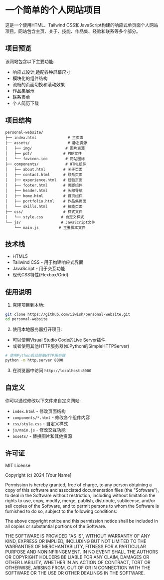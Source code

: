 # 一个简单的个人网站项目

这是一个使用HTML、Tailwind CSS和JavaScript构建的响应式单页面个人网站项目。网站包含主页、关于、技能、作品集、经验和联系等多个部分。

## 项目预览

该网站包含以下主要功能:

- 响应式设计,适配各种屏幕尺寸
- 模块化的组件结构
- 流畅的页面切换和滚动效果
- 作品集展示
- 联系表单
- 个人简历下载

## 项目结构

```
personal-website/
├── index.html              # 主页面
├── assets/                 # 静态资源
│   ├── img/               # 图片资源
│   ├── pdf/              # PDF文件
│   └── favicon.ico        # 网站图标
├── components/            # HTML组件
│   ├── about.html        # 关于页面
│   ├── contact.html      # 联系页面
│   ├── experience.html   # 经验页面
│   ├── footer.html       # 页脚组件
│   ├── header.html       # 头部导航
│   ├── home.html         # 首页组件
│   ├── portfolio.html    # 作品集页面
│   └── skills.html       # 技能页面
├── css/                  # 样式文件
│   └── style.css        # 自定义样式
└── js/                  # JavaScript文件
    └── main.js         # 主要脚本文件
```

## 技术栈

- HTML5
- Tailwind CSS - 用于构建响应式界面
- JavaScript - 用于交互功能
- 现代CSS特性(Flexbox/Grid)

## 使用说明

1. 克隆项目到本地:
```bash
git clone https://github.com/iiwish/personal-website.git
cd personal-website
```

2. 使用本地服务器打开项目:
- 可以使用Visual Studio Code的Live Server插件
- 或者使用其他HTTP服务器(如Python的SimpleHTTPServer)

```bash
# 使用Python启动简单HTTP服务器
python -m http.server 8000
```

3. 在浏览器中访问 `http://localhost:8000`

## 自定义

你可以通过修改以下文件来自定义网站:

- `index.html` - 修改页面结构
- `components/*.html` - 修改各个组件内容
- `css/style.css` - 自定义样式
- `js/main.js` - 修改交互功能
- `assets/` - 替换图片和其他资源

## 许可证

MIT License

Copyright (c) 2024 [Your Name]

Permission is hereby granted, free of charge, to any person obtaining a copy
of this software and associated documentation files (the "Software"), to deal
in the Software without restriction, including without limitation the rights
to use, copy, modify, merge, publish, distribute, sublicense, and/or sell
copies of the Software, and to permit persons to whom the Software is
furnished to do so, subject to the following conditions:

The above copyright notice and this permission notice shall be included in all
copies or substantial portions of the Software.

THE SOFTWARE IS PROVIDED "AS IS", WITHOUT WARRANTY OF ANY KIND, EXPRESS OR
IMPLIED, INCLUDING BUT NOT LIMITED TO THE WARRANTIES OF MERCHANTABILITY,
FITNESS FOR A PARTICULAR PURPOSE AND NONINFRINGEMENT. IN NO EVENT SHALL THE
AUTHORS OR COPYRIGHT HOLDERS BE LIABLE FOR ANY CLAIM, DAMAGES OR OTHER
LIABILITY, WHETHER IN AN ACTION OF CONTRACT, TORT OR OTHERWISE, ARISING FROM,
OUT OF OR IN CONNECTION WITH THE SOFTWARE OR THE USE OR OTHER DEALINGS IN THE
SOFTWARE.
